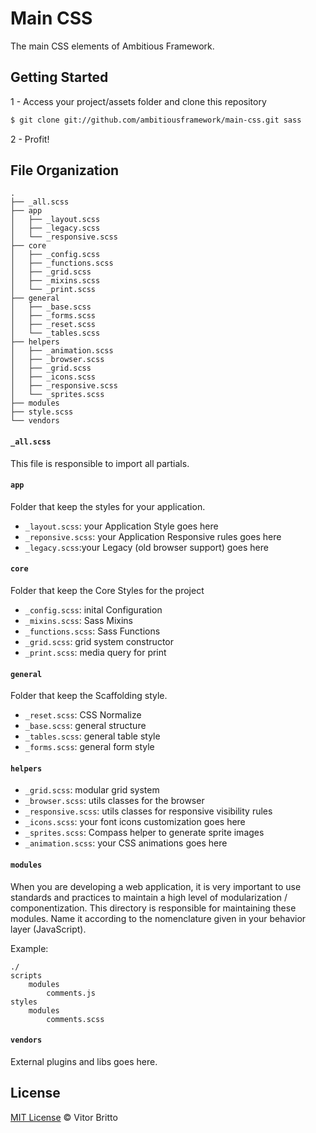 # Main CSS

The main CSS elements of Ambitious Framework.


## Getting Started

1 - Access your project/assets folder and clone this repository

```bash
$ git clone git://github.com/ambitiousframework/main-css.git sass
```

2 - Profit!


## File Organization

    .
    ├── _all.scss
    ├── app
    │   ├── _layout.scss
    │   ├── _legacy.scss
    │   └── _responsive.scss
    ├── core
    │   ├── _config.scss
    │   ├── _functions.scss
    │   ├── _grid.scss
    │   ├── _mixins.scss
    │   └── _print.scss
    ├── general
    │   ├── _base.scss
    │   ├── _forms.scss
    │   ├── _reset.scss
    │   └── _tables.scss
    ├── helpers
    │   ├── _animation.scss
    │   ├── _browser.scss
    │   ├── _grid.scss
    │   ├── _icons.scss
    │   ├── _responsive.scss
    │   └── _sprites.scss
    ├── modules
    ├── style.scss
    └── vendors

#### `_all.scss`

This file is responsible to import all partials.

#### `app`

Folder that keep the styles for your application.

- `_layout.scss`: your Application Style goes here
- `_reponsive.scss`: your Application Responsive rules goes here
- `_legacy.scss`:your Legacy (old browser support) goes here

#### `core`

Folder that keep the Core Styles for the project

- `_config.scss`: inital Configuration
- `_mixins.scss`: Sass Mixins
- `_functions.scss`: Sass Functions
- `_grid.scss`: grid system constructor
- `_print.scss`: media query for print

#### `general`

Folder that keep the Scaffolding style.

- `_reset.scss`: CSS Normalize
- `_base.scss`: general structure
- `_tables.scss`: general table style
- `_forms.scss`: general form style

#### `helpers`

- `_grid.scss`: modular grid system
- `_browser.scss`: utils classes for the browser
- `_responsive.scss`: utils classes for responsive visibility rules
- `_icons.scss`: your font icons customization goes here
- `_sprites.scss`: Compass helper to generate sprite images
- `_animation.scss`: your CSS animations goes here

#### `modules`

When you are developing a web application, it is very important to use standards and practices to maintain a high level of modularization / componentization. This directory is responsible for maintaining these modules. Name it according to the nomenclature given in your behavior layer (JavaScript).

Example:

    ./
    scripts
        modules
            comments.js
    styles
        modules
            comments.scss


#### `vendors`

External plugins and libs goes here.


## License

[MIT License](http://vitorbritto.mit-license.org/) © Vitor Britto
